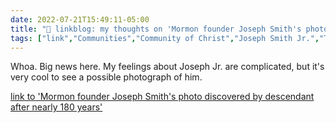 ```yaml
---
date: 2022-07-21T15:49:11-05:00
title: "🔗 linkblog: my thoughts on 'Mormon founder Joseph Smith's photo discovered by descendant after nearly 180 years'"
tags: ["link","Communities","Community of Christ","Joseph Smith Jr.","The Church of Jesus Christ of Latter-day Saints","Lach Mackay","David Howlett"]
---
```

Whoa. Big news here. My feelings about Joseph Jr. are complicated, but it's very cool to see a possible photograph of him.
 

[link to 'Mormon founder Joseph Smith's photo discovered by descendant after nearly 180 years'](https://religionnews.com/2022/07/21/mormon-founder-joseph-smiths-photo-discovered-by-descendant-after-nearly-180-years/)
